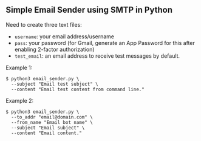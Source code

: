## Simple Email Sender using SMTP in Python

Need to create three text files:
* `username`: your email address/username
* `pass`: your password (for Gmail, generate an App Password for this after enabling 2-factor authorization)
* `test_email`: an email address to receive test messages by default.

Example 1:
```
$ python3 email_sender.py \
  --subject "Email test subject" \
  --content "Email test content from command line."
```

Example 2:
```
$ python3 email_sender.py \
  --to_addr "email@domain.com" \
  --from_name "Email bot name" \
  --subject "Email subject" \
  --content "Email content."
```
